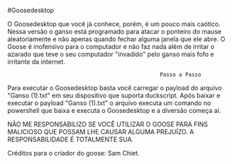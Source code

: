 #Goosedesktop

O Goosedesktop que você já conhece, porém, é um pouco mais caótico. Nessa versão o ganso está programado para atacar o ponteiro do mause aleatoriamente e não apenas quando fechar alguma janela que ele abre.
O Goose é inofensivo para o computador e não faz nada além de irritar o azarado que teve o seu computador "invadido" pelo ganso mais fofo e irritante da internet.

                                                    Passo a Passo 
Para executar o Goosedesktop basta você carregar o payload do arquivo "Ganso (1).txt" em seu dispositivo que suporta duckscript. 
Após baixar e executar o payload "Ganso (1).txt" o arquivo executa um comando no powershell que baixa e executa o Goosedesktop e a diversão começa aí.

NÃO ME RESPONSABILIZO SE VOCÊ UTILIZAR O GOOSE PARA FINS MALICIOSO QUE POSSAM LHE CAUSAR ALGUMA PREJUÍZO. A RESPONSABILIDADE É TOTALMENTE SUA.

Créditos para o criador do goose: Sam Chiet.

